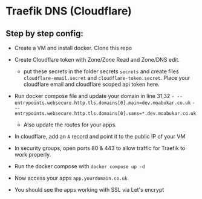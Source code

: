 # Traefik DNS (Cloudflare)

## Step by step config:

- Create a VM and install docker. Clone this repo
- Create Cloudflare token with Zone/Zone Read and Zone/DNS edit. 
    - put these secrets in the folder secrets `secrets` and create files `cloudflare-email.secret` and `cloudflare-token.secret`. Place your cloudflare email and cloudflare scoped api token here.
- Run docker compose file and update your domain in line 31,32
    `- --entrypoints.websecure.http.tls.domains[0].main=dev.moabukar.co.uk`
    `- --entrypoints.websecure.http.tls.domains[0].sans=*.dev.moabukar.co.uk`
    - Also update the routes for your apps.

- In cloudflare, add an `A` record and point it to the public IP of your VM
- In security groups, open ports 80 & 443 to allow traffic for Traefik to work properly.
- Run the docker compose with `docker compose up -d`
- Now access your apps `app.yourdomain.co.uk`
- You should see the apps working with SSL via Let's encrypt
